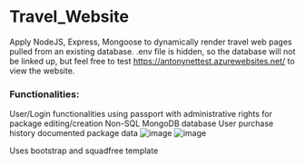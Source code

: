 # Travel_Website
Apply NodeJS, Express, Mongoose to dynamically render travel web pages pulled from an existing database. 
.env file is hidden, so the database will not be linked up, but feel free to test https://antonynettest.azurewebsites.net/ to view the website.

### Functionalities:
User/Login functionalities using passport with administrative rights for package editing/creation
Non-SQL MongoDB database
User purchase history documented package data
![image](https://user-images.githubusercontent.com/77988513/112903021-37321f00-90a4-11eb-9cfd-6fa1334f170a.png)
![image](https://user-images.githubusercontent.com/77988513/112903153-60eb4600-90a4-11eb-92d3-2514fb90e924.png)

Uses bootstrap and squadfree template
